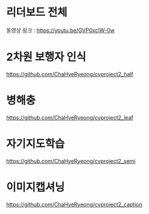 # 리더보드 전체
동영상 링크 : https://youtu.be/GVP0xclW-0w

# 2차원 보행자 인식
https://github.com/ChaHyeRyeong/cvproject2_half

# 병해충
https://github.com/ChaHyeRyeong/cvproject2_leaf 

# 자기지도학습
https://github.com/ChaHyeRyeong/cvproject2_semi 

# 이미지캡셔닝
https://github.com/ChaHyeRyeong/cvproject2_caption 
